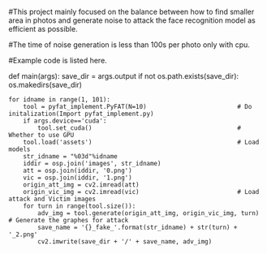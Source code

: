 #This project mainly focused on the balance between how to find smaller area in photos and generate noise to attack the face recognition model as efficient as possible.

#The time of noise generation is less than 100s per photo only with cpu.

#Example code is listed here.



def main(args):
    save_dir = args.output
    if not os.path.exists(save_dir):
        os.makedirs(save_dir)

    for idname in range(1, 101):
        tool = pyfat_implement.PyFAT(N=10)                         # Do initalization(Import pyfat_implement.py)
        if args.device=='cuda':
            tool.set_cuda()                                        # Whether to use GPU
        tool.load('assets')                                        # Load models
        str_idname = "%03d"%idname
        iddir = osp.join('images', str_idname)
        att = osp.join(iddir, '0.png')
        vic = osp.join(iddir, '1.png')
        origin_att_img = cv2.imread(att)
        origin_vic_img = cv2.imread(vic)                           # Load attack and Victim images
        for turn in range(tool.size()):
            adv_img = tool.generate(origin_att_img, origin_vic_img, turn)          # Generate the graphes for attack
            save_name = '{}_fake_'.format(str_idname) + str(turn) + '_2.png'
            cv2.imwrite(save_dir + '/' + save_name, adv_img)
